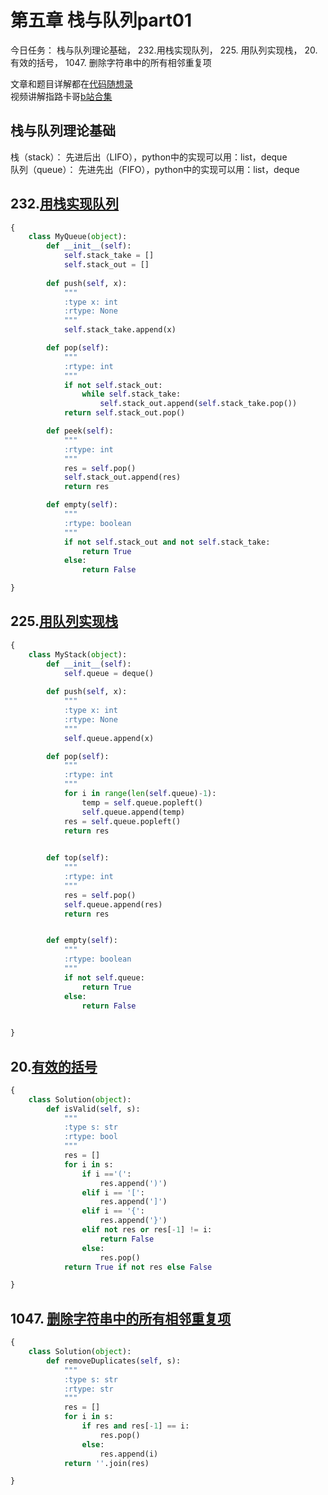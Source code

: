 # 第五章  栈与队列part01

今日任务： 栈与队列理论基础， 232.用栈实现队列， 225. 用队列实现栈， 20. 有效的括号， 1047. 删除字符串中的所有相邻重复项

文章和题目详解都在[代码随想录](https://programmercarl.com/)  
视频讲解指路卡哥[b站合集](https://space.bilibili.com/525438321/channel/collectiondetail?sid=180037)

## 栈与队列理论基础
栈（stack）： 先进后出（LIFO），python中的实现可以用：list，deque  
队列（queue）： 先进先出（FIFO），python中的实现可以用：list，deque

## 232.[用栈实现队列](https://leetcode.com/problems/implement-queue-using-stacks/)
```python
{
    class MyQueue(object):
        def __init__(self):
            self.stack_take = []
            self.stack_out = []
        
        def push(self, x):
            """
            :type x: int
            :rtype: None
            """
            self.stack_take.append(x)

        def pop(self):
            """
            :rtype: int
            """
            if not self.stack_out:
                while self.stack_take:
                    self.stack_out.append(self.stack_take.pop())
            return self.stack_out.pop()

        def peek(self):
            """
            :rtype: int 
            """
            res = self.pop()
            self.stack_out.append(res)
            return res

        def empty(self):
            """
            :rtype: boolean
            """
            if not self.stack_out and not self.stack_take:
                return True
            else:
                return False

}
```

## 225.[用队列实现栈](https://leetcode.com/problems/implement-stack-using-queues/)
```python
{
    class MyStack(object):
        def __init__(self):
            self.queue = deque()
            
        def push(self, x):
            """
            :type x: int
            :rtype: None
            """
            self.queue.append(x)

        def pop(self):
            """
            :rtype: int
            """
            for i in range(len(self.queue)-1):
                temp = self.queue.popleft()
                self.queue.append(temp)
            res = self.queue.popleft()
            return res
            

        def top(self):
            """
            :rtype: int
            """
            res = self.pop()
            self.queue.append(res)
            return res


        def empty(self):
            """
            :rtype: boolean
            """
            if not self.queue:
                return True
            else:
                return False
            

}
```

## 20.[有效的括号](https://leetcode.com/problems/valid-parentheses/)
```python
{
    class Solution(object):
        def isValid(self, s):
            """
            :type s: str
            :rtype: bool
            """
            res = []
            for i in s:
                if i =='(':
                    res.append(')')
                elif i == '[':
                    res.append(']')
                elif i == '{':
                    res.append('}')
                elif not res or res[-1] != i:
                    return False
                else:
                    res.pop()
            return True if not res else False

}
```


## 1047. [删除字符串中的所有相邻重复项](https://leetcode.com/problems/remove-all-adjacent-duplicates-in-string/)
```python
{
    class Solution(object):
        def removeDuplicates(self, s):
            """
            :type s: str
            :rtype: str
            """
            res = []
            for i in s:
                if res and res[-1] == i:
                    res.pop()
                else:
                    res.append(i)
            return ''.join(res)

}
```



